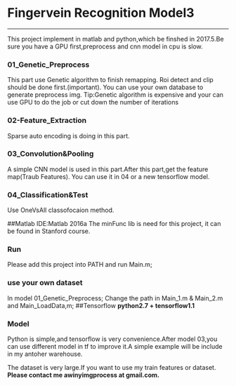 # Fingervein Recognition Model3
---
This project implement in matlab and python,which be finshed in 2017.5.Be sure you have a GPU first,preprocess and cnn model in cpu is slow.

### 01_Genetic_Preprocess
This part use Genetic algorithm to finish remapping.
Roi detect and clip should be done first.(important).
You can use your own database to generate preprocess img.
Tip:Genetic algorithm is expensive and your can use GPU to do the job or cut down the number of iterations
### 02-Feature_Extraction
Sparse auto encoding is doing in this part.
### 03_Convolution&Pooling
A simple CNN model is used in this part.After this part,get the feature map(Traub Features). You can use it in 04 or a new tensorflow model.
### 04_Classification&Test
Use OneVsAll classofocaion method.
 
##Matlab
IDE:Matlab 2016a
The minFunc lib is need for this project, it can be found in Stanford course.
### Run
Please add this project into PATH and run Main.m;

### use your own dataset
In model 01_Genetic_Preprocess;  Change the path in Main_1.m & Main_2.m and Main_LoadData,m;
##Tensorflow
**python2.7 + tensorflow1.1**
### Model
Python is simple,and tensorflow is very convenience.After model 03,you can use different model in tf to improve it.A simple example will be include in my antoher warehouse.

The dataset is very large.If you want to use my train features or dataset.
**Please contact me awinyimgprocess at gmail.com.**